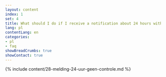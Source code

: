 ```yaml
---
layout: content
index: 1
set: 4
title: What should I do if I receive a notification about 24 hours with no checks by the app?
lang: pl
contentLang: en
categories:
- pl
- faq
showBreadCrumbs: true
showContact: true
---
```

{% include content/28-melding-24-uur-geen-controle.md %}
